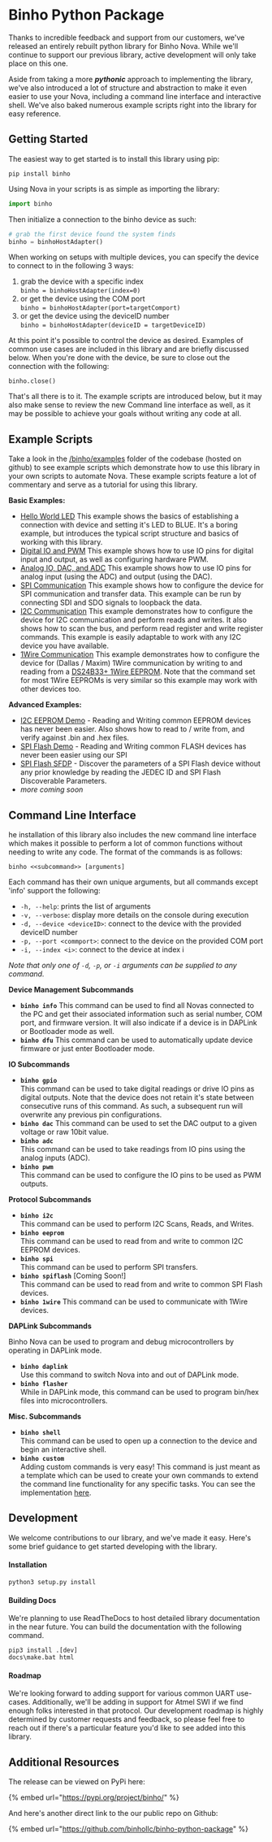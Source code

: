 # Binho Python Package

Thanks to incredible feedback and support from our customers, we've released an entirely rebuilt python library for Binho Nova. While we'll continue to support our previous library, active development will only take place on this one.

Aside from taking a more _**pythonic**_ approach to implementing the library, we've also introduced a lot of structure and abstraction to make it even easier to use your Nova, including a command line interface and interactive shell. We've also baked numerous example scripts right into the library for easy reference.

## Getting Started

The easiest way to get started is to install this library using pip:

```
pip install binho
```

Using Nova in your scripts is as simple as importing the library:

```python
import binho
```

Then initialize a connection to the binho device as such:

```python
# grab the first device found the system finds
binho = binhoHostAdapter()
```

When working on setups with multiple devices, you can specify the device to connect to in the following 3 ways:

1. grab the device with a specific index\
   `binho = binhoHostAdapter(index=0)`
2. or get the device using the COM port\
   `binho = binhoHostAdapter(port=targetComport)`
3. or get the device using the deviceID number\
   `binho = binhoHostAdapter(deviceID = targetDeviceID)`

At this point it's possible to control the device as desired. Examples of common use cases are included in this library and are briefly discussed below. When you're done with the device, be sure to close out the connection with the following:

```
binho.close()
```

That's all there is to it. The example scripts are introduced below, but it may also make sense to review the new Command line interface as well, as it may be possible to achieve your goals without writing any code at all.

## Example Scripts

Take a look in the [/binho/examples](https://github.com/binhollc/binho-python-package/tree/main/binho/examples) folder of the codebase (hosted on github) to see example scripts which demonstrate how to use this library in your own scripts to automate Nova. These example scripts feature a lot of commentary and serve as a tutorial for using this library.

**Basic Examples:**

* [Hello World LED](https://github.com/binhollc/binho-python-package/blob/main/binho/examples/00\_hello\_world\_led.py) This example shows the basics of establishing a connection with device and setting it's LED to BLUE. It's a boring example, but introduces the typical script structure and basics of working with this library.
* [Digital IO and PWM](https://github.com/binhollc/binho-python-package/blob/main/binho/examples/01\_digitalio\_and\_pwm.py) This example shows how to use IO pins for digital input and output, as well as configuring hardware PWM.
* [Analog IO, DAC, and ADC](https://github.com/binhollc/binho-python-package/blob/main/binho/examples/02\_analogio\_dac\_and\_adc.py) This example shows how to use IO pins for analog input (using the ADC) and output (using the DAC).
* [SPI Communication](https://github.com/binhollc/binho-python-package/blob/main/binho/examples/03\_spi\_communication.py) This example shows how to configure the device for SPI communication and transfer data. This example can be run by connecting SDI and SDO signals to loopback the data.
* [I2C Communication](https://github.com/binhollc/binho-python-package/blob/main/binho/examples/04\_i2c\_communication.py) This example demonstrates how to configure the device for I2C communication and perform reads and writes. It also shows how to scan the bus, and perform read register and write register commands. This example is easily adaptable to work with any I2C device you have available.
* [1Wire Communication](https://github.com/binhollc/binho-python-package/blob/main/binho/examples/05\_1wire\_communication.py) This example demonstrates how to configure the device for (Dallas / Maxim) 1Wire communication by writing to and reading from a [DS24B33+ 1Wire EEPROM](https://www.mouse..com/ProductDetail/Maxim-Integrated/DS24B33%2b/?qs=%2F%2FkzJz%252Bz9F%2F59wgCoS63UQ%3D%3D). Note that the command set for most 1Wire EEPROMs is very similar so this example may work with other devices too.

**Advanced Examples:**

* [I2C EEPROM Demo](https://github.com/binhollc/binho-python-package/blob/main/binho/examples/10\_i2c\_eeprom\_demo.py) - Reading and Writing common EEPROM devices has never been easier. Also shows how to read to / write from, and verify against .bin and .hex files.
* [SPI Flash Demo](https://github.com/binhollc/binho-python-package/blob/main/binho/examples/20\_spi\_flash\_demo.py) - Reading and Writing common FLASH devices has never been easier using our SPI
* [SPI Flash SFDP](https://github.com/binhollc/binho-python-package/blob/main/binho/examples/21\_spi\_flash\_sfdp.py) - Discover the parameters of a SPI Flash device without any prior knowledge by reading the JEDEC ID and SPI Flash Discoverable Parameters.
* _more coming soon_

## Command Line Interface

he installation of this library also includes the new command line interface which makes it possible to perform a lot of common functions without needing to write any code. The format of the commands is as follows:

```
binho <<subcommand>> [arguments]
```

Each command has their own unique arguments, but all commands except 'info' support the following:

* `-h, --help`: prints the list of arguments
* `-v, --verbose`: display more details on the console during execution
* `-d, --device <deviceID>`: connect to the device with the provided deviceID number
* `-p, --port <commport>`: connect to the device on the provided COM port
* `-i, --index <i>`: connect to the device at index i

_Note that only one of `-d`, `-p`, or `-i` arguments can be supplied to any command._

**Device Management Subcommands**

* **`binho info`** This command can be used to find all Novas connected to the PC and get their associated information such as serial number, COM port, and firmware version. It will also indicate if a device is in DAPLink or Bootloader mode as well.
* **`binho dfu`** This command can be used to automatically update device firmware or just enter Bootloader mode.

**IO Subcommands**

* **`binho gpio`**\
  This command can be used to take digital readings or drive IO pins as digital outputs. Note that the device does not retain it's state between consecutive runs of this command. As such, a subsequent run will overwrite any previous pin configurations.
* **`binho dac`** This command can be used to set the DAC output to a given voltage or raw 10bit value.
* **`binho adc`**\
  This command can be used to take readings from IO pins using the analog inputs (ADC).
* **`binho pwm`**\
  This command can be used to configure the IO pins to be used as PWM outputs.

**Protocol Subcommands**

* **`binho i2c`**\
  This command can be used to perform I2C Scans, Reads, and Writes.
* **`binho eeprom`**\
  This command can be used to read from and write to common I2C EEPROM devices.
* **`binho spi`**\
  This command can be used to perform SPI transfers.
* **`binho spiflash`** \[Coming Soon!]\
  This command can be used to read from and write to common SPI Flash devices.
* **`binho 1wire`** This command can be used to communicate with 1Wire devices.

**DAPLink Subcommands**

Binho Nova can be used to program and debug microcontrollers by operating in DAPLink mode.

* **`binho daplink`**\
  Use this command to switch Nova into and out of DAPLink mode.
* **`binho flasher`**\
  While in DAPLink mode, this command can be used to program bin/hex files into microcontrollers.

**Misc. Subcommands**

* **`binho shell`**\
  This command can be used to open up a connection to the device and begin an interactive shell.
* **`binho custom`**\
  Adding custom commands is very easy! This command is just meant as a template which can be used to create your own commands to extend the command line functionality for any specific tasks. You can see the implementation [here](https://github.com/binhollc/binho-python-package/blob/main/binho/commands/binho\_custom.py).

## Development

We welcome contributions to our library, and we've made it easy. Here's some brief guidance to get started developing with the library.

#### Installation

```
python3 setup.py install
```

#### Building Docs

We're planning to use ReadTheDocs to host detailed library documentation in the near future. You can build the documentation with the following command.

```
pip3 install .[dev]
docs\make.bat html
```

#### Roadmap

We're looking forward to adding support for various common UART use-cases. Additionally, we'll be adding in support for Atmel SWI if we find enough folks interested in that protocol. Our development roadmap is highly determined by customer requests and feedback, so please feel free to reach out if there's a particular feature you'd like to see added into this library.

## Additional Resources

The release can be viewed on PyPi here:

{% embed url="https://pypi.org/project/binho/" %}

And here's another direct link to the our public repo on Github:

{% embed url="https://github.com/binhollc/binho-python-package" %}
